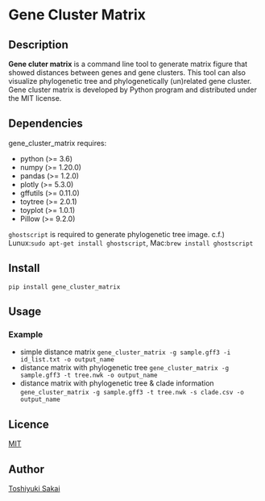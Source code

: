 # Gene Cluster Matrix

## Description
**Gene cluter matrix** is a command line tool to generate matrix figure that showed distances between genes and gene clusters.
This tool can also visualize phylogenetic tree and phylogenetically (un)related gene cluster.
Gene cluster matrix is developed by Python program and distributed under the MIT license.

## Dependencies
gene_cluster_matrix requires:
* python (>= 3.6)
* numpy (>= 1.20.0)
* pandas (>= 1.2.0)
* plotly (>= 5.3.0)
* gffutils (>= 0.11.0)
* toytree (>= 2.0.1)
* toyplot (>= 1.0.1)
* Pillow (>= 9.2.0)

`ghostscript` is required to generate phylogenetic tree image.
c.f.) Lunux:`sudo apt-get install ghostscript`, Mac:`brew install ghostscript`

## Install

`pip install gene_cluster_matrix`

## Usage

### Example
* simple distance matrix
`gene_cluster_matrix -g sample.gff3 -i id_list.txt -o output_name`
* distance matrix with phylogenetic tree
`gene_cluster_matrix -g sample.gff3 -t tree.nwk -o output_name`
* distance matrix with phylogenetic tree & clade information
`gene_cluster_matrix -g sample.gff3 -t tree.nwk -s clade.csv -o output_name`

## Licence

[MIT](https://github.com/slt666666/gene_cluster_matrix/blob/main/LICENSE)

## Author

[Toshiyuki Sakai](https://github.com/slt666666)